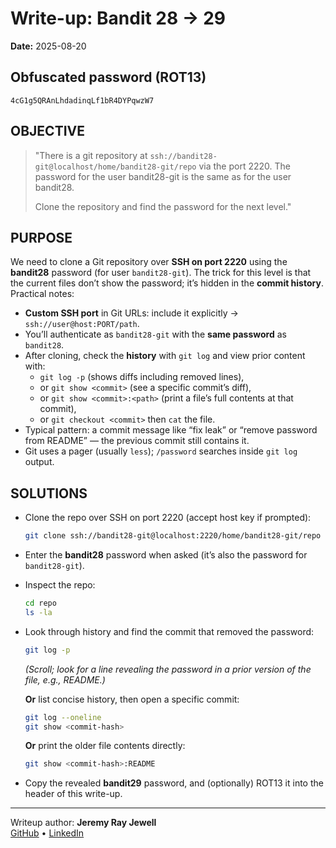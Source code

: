 # Write-up: Bandit 28 → 29
**Date:** 2025-08-20

## Obfuscated password (ROT13) 
`4cG1g5QRAnLhdadinqLf1bR4DYPqwzW7`

## OBJECTIVE
> "There is a git repository at `ssh://bandit28-git@localhost/home/bandit28-git/repo` via the port 2220. The password for the user bandit28-git is the same as for the user bandit28.
>
> Clone the repository and find the password for the next level."

## PURPOSE

We need to clone a Git repository over **SSH on port 2220** using the **bandit28** password (for user `bandit28-git`). The trick for this level is that the current files don’t show the password; it’s hidden in the **commit history**. Practical notes:

- **Custom SSH port** in Git URLs: include it explicitly → `ssh://user@host:PORT/path`.
- You’ll authenticate as `bandit28-git` with the **same password** as `bandit28`.
- After cloning, check the **history** with `git log` and view prior content with:
  - `git log -p` (shows diffs including removed lines),
  - or `git show <commit>` (see a specific commit’s diff),
  - or `git show <commit>:<path>` (print a file’s full contents at that commit),
  - or `git checkout <commit>` then `cat` the file.
- Typical pattern: a commit message like “fix leak” or “remove password from README” — the previous commit still contains it.
- Git uses a pager (usually `less`); `/password` searches inside `git log` output.

## SOLUTIONS
- Clone the repo over SSH on port 2220 (accept host key if prompted):
  ```bash
  git clone ssh://bandit28-git@localhost:2220/home/bandit28-git/repo
  ```
- Enter the **bandit28** password when asked (it’s also the password for `bandit28-git`).
- Inspect the repo:
  ```bash
  cd repo
  ls -la
  ```
- Look through history and find the commit that removed the password:
  ```bash
  git log -p
  ```
  *(Scroll; look for a line revealing the password in a prior version of the file, e.g., README.)*

  **Or** list concise history, then open a specific commit:
  ```bash
  git log --oneline
  git show <commit-hash>
  ```
  **Or** print the older file contents directly:
  ```bash
  git show <commit-hash>:README
  ```
- Copy the revealed **bandit29** password, and (optionally) ROT13 it into the header of this write-up.

---

Writeup author: **Jeremy Ray Jewell**  
[GitHub](https://github.com/jeremyrayjewell) • [LinkedIn](https://www.linkedin.com/in/jeremyrayjewell)
